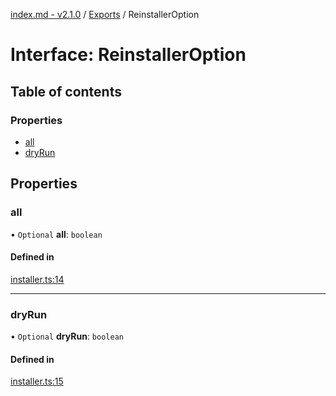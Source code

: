 [index.md - v2.1.0](../README.md) / [Exports](../modules.md) / ReinstallerOption

# Interface: ReinstallerOption

## Table of contents

### Properties

- [all](ReinstallerOption.md#all)
- [dryRun](ReinstallerOption.md#dryrun)

## Properties

### all

• `Optional` **all**: `boolean`

#### Defined in

[installer.ts:14](https://github.com/saqqdy/reinstaller/blob/73f162f/src/installer.ts#L14)

---

### dryRun

• `Optional` **dryRun**: `boolean`

#### Defined in

[installer.ts:15](https://github.com/saqqdy/reinstaller/blob/73f162f/src/installer.ts#L15)
